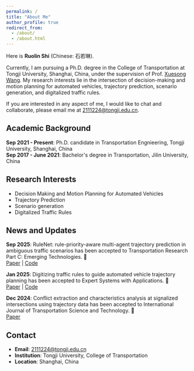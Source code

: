 ```yaml
---
permalink: /
title: "About Me"
author_profile: true
redirect_from:
  - /about/
  - /about.html
---
```



Here is **Ruolin Shi** (Chinese: 石若琳).

Currently, I am pursuing a Ph.D. degree in the College of Transportation at Tongji University, Shanghai, China, under the supervision of Prof. [Xuesong Wang](https://scholar.google.com/citations?hl=zh-CN&user=qPNyQCsAAAAJ). My research interests lie in the intersection of decision-making and motion planning for automated vehicles, trajectory prediction, scenario generation, and digitalized traffic rules.

If you are interested in any aspect of me, I would like to chat and collaborate, please email me at [2111224@tongji.edu.cn](mailto:2111224@tongji.edu.cn).

## Academic Background

**Sep 2021 - Present**: Ph.D. candidate in Transportation Engnieering, Tongji University, Shanghai, China  
**Sep 2017 - June 2021**: Bachelor's degree in Transportation, Jilin University, China

## Research Interests

- Decision Making and Motion Planning for Automated Vehicles
- Trajectory Prediction
- Scenario generation
- Digitalized Traffic Rules

## News and Updates

**Sep 2025**: RuleNet: rule-priority-aware multi-agent trajectory prediction in ambiguous traffic scenarios has been accepted to Transportation Research Part C: Emerging Technologies. 🎉  
[Paper](https://www.sciencedirect.com/science/article/abs/pii/S0968090X25003432) | [Code](https://github.com/Ruolin99/RuleNet)

**Jan 2025**: Digitizing traffic rules to guide automated vehicle trajectory planning has been accepted to Expert Systems with Applications. 🎉  
[Paper](https://www.sciencedirect.com/science/article/abs/pii/S0957417425002830) | [Code](https://github.com/Ruolin99/RulePlanner)

**Dec 2024**: Conflict extraction and characteristics analysis at signalized intersections using trajectory data has been accepted to International Journal of Transportation Science and Technology. 🎉  
[Paper](https://www.sciencedirect.com/science/article/pii/S2046043025000012)

## Contact

- **Email**: 2111224@tongji.edu.cn
- **Institution**: Tongji University, College of Transportation
- **Location**: Shanghai, China
